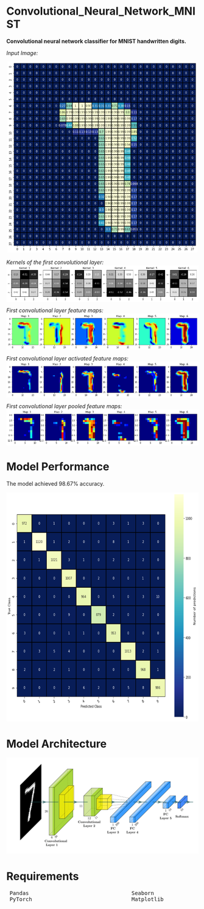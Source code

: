 # Convolutional_Neural_Network_MNIST
**Convolutional neural network classifier for MNIST handwritten digits.**

*Input Image:*
<p align="center">
<img width="500" height="500" src="/Project_Image.png">
</p>   


*Kernels of the first convolutional layer:*
<img align="center" src="/Filter_Kernels_CL1.png">


*First convolutional layer feature maps:*
<img align="center" src="/Feature_Maps_CL1.png">


*First convolutional layer activated feature maps:*
<img align="center" src="/Activated_Feature_Maps_CL1.png">


*First convolutional layer pooled feature maps:*
<img align="center" src="/Pooled_Feature_Maps_CL1.png">


# Model Performance

The model achieved 98.67% accuracy.

<kbd><img height="600" src="/confusion_matrix.png"></kbd>

# Model Architecture

![](/model_architecture.png)


# Requirements

<pre>
 Pandas                                Seaborn                                NumPy                          
 PyTorch                               Matplotlib                             scikit-learn        
                                                                 
</pre> 
